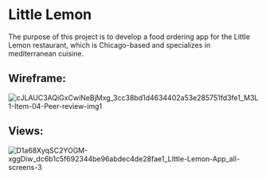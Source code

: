 # Little Lemon
The purpose of this project is to develop a food ordering app for the Little Lemon restaurant, which is Chicago-based and specializes in mediterranean cuisine.

## Wireframe:
![cJLAUC3AQiGxCwiNeBjMxg_3cc38bd1d4634402a53e285751fd3fe1_M3L1-Item-04-Peer-review-img1](https://github.com/user-attachments/assets/9124d84c-4f7a-437f-9fab-92e8928cf5e0)

## Views:
![D1a68XyqSC2YOGM-xggDiw_dc6b1c5f692344be96abdec4de28fae1_LIttle-Lemon-App_all-screens-3](https://github.com/user-attachments/assets/f5690eaa-ca6f-4b55-9be1-69037e258a68)
